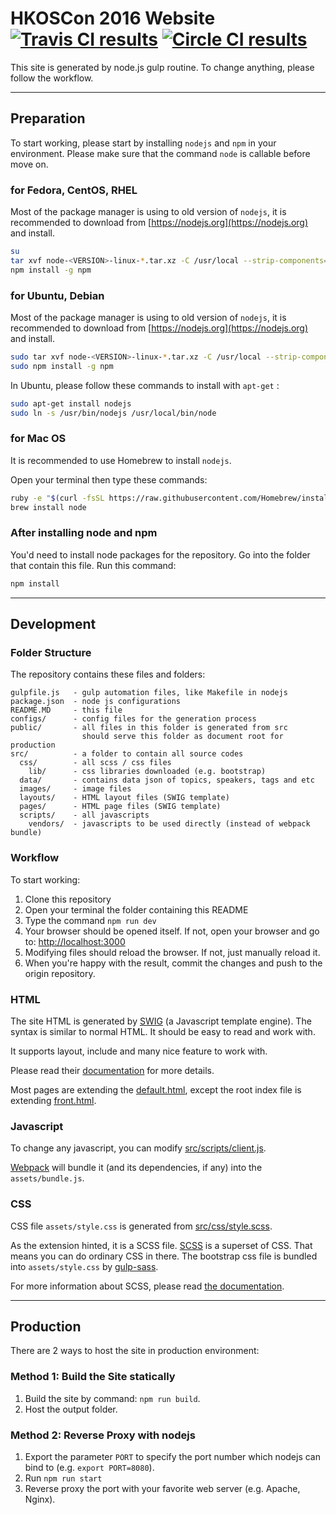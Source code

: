 # HKOSCon 2016 Website  [![Travis CI results][travis]](https://travis-ci.org/opensourcehk/2016.opensource.hk?branch=master) [![Circle CI results][circleci]](https://circleci.com/gh/opensourcehk/2016.opensource.hk/tree/master)

This site is generated by node.js gulp routine.
To change anything, please follow the workflow.

[travis]: https://api.travis-ci.org/opensourcehk/2016.opensource.hk.svg?branch=master
[circleci]: https://circleci.com/gh/opensourcehk/2016.opensource.hk/tree/master.svg?style=shield&circle-token=:circle-token

******

## Preparation

To start working, please start by installing `nodejs` and `npm` in
your environment. Please make sure that the command `node` is
callable before move on.

### for Fedora, CentOS, RHEL

Most of the package manager is using to old version of `nodejs`,
it is recommended to download from [https://nodejs.org](https://nodejs.org) and install.

```bash
su
tar xvf node-<VERSION>-linux-*.tar.xz -C /usr/local --strip-components=1
npm install -g npm
```

### for Ubuntu, Debian

Most of the package manager is using to old version of `nodejs`,
it is recommended to download from [https://nodejs.org](https://nodejs.org) and install.

```bash
sudo tar xvf node-<VERSION>-linux-*.tar.xz -C /usr/local --strip-components=1
sudo npm install -g npm
```

In Ubuntu, please follow these commands to install with `apt-get` :

```bash
sudo apt-get install nodejs
sudo ln -s /usr/bin/nodejs /usr/local/bin/node
```

### for Mac OS

It is recommended to use Homebrew to install `nodejs`.

Open your terminal then type these commands:

```bash
ruby -e "$(curl -fsSL https://raw.githubusercontent.com/Homebrew/install/master/install)"
brew install node
```

### After installing node and npm

You'd need to install node packages for the repository. Go into the folder
that contain this file. Run this command:

```bash
npm install
```


******

## Development


### Folder Structure

The repository contains these files and folders:
```
gulpfile.js   - gulp automation files, like Makefile in nodejs
package.json  - node js configurations
README.MD     - this file
configs/      - config files for the generation process
public/       - all files in this folder is generated from src
                should serve this folder as document root for production
src/          - a folder to contain all source codes
  css/        - all scss / css files
    lib/      - css libraries downloaded (e.g. bootstrap)
  data/       - contains data json of topics, speakers, tags and etc
  images/     - image files
  layouts/    - HTML layout files (SWIG template)
  pages/      - HTML page files (SWIG template)
  scripts/    - all javascripts
    vendors/  - javascripts to be used directly (instead of webpack bundle)
```


### Workflow

To start working:

1. Clone this repository
2. Open your terminal the folder containing this README
3. Type the command `npm run dev`
4. Your browser should be opened itself. If not, open your browser and
   go to: [http://localhost:3000](localhost:3000)
5. Modifying files should reload the browser. If not, just manually reload
   it.
6. When you're happy with the result, commit the changes and push to
   the origin repository.


### HTML

The site HTML is generated by [SWIG][swig] (a Javascript template engine).
The syntax is similar to normal HTML. It should be easy to read and work
with.

It supports layout, include and many nice feature to work with.

Please read their [documentation][swig] for more details.

Most pages are extending the [default.html][default.html], except the root
index file is extending [front.html][front.html].

[swig]: http://paularmstrong.github.io/swig/docs/
[default.html]: src/layouts/default.html
[front.html]: src/layouts/front.html


### Javascript

To change any javascript, you can modify [src/scripts/client.js][client.js].

[Webpack][webpack] will bundle it (and its dependencies, if any) into the
`assets/bundle.js`.

[client.js]: src/scripts/client.js
[webpack]: https://webpack.github.io/


### CSS

CSS file `assets/style.css` is generated from [src/css/style.scss][style.scss].

As the extension hinted, it is a SCSS file. [SCSS][scss] is a superset
of CSS. That means you can do ordinary CSS in there. The bootstrap css file
is bundled into `assets/style.css` by [gulp-sass][gulp-sass].

For more information about SCSS, please read [the documentation][scss].

[style.scss]: src/css/style.scss
[scss]: http://sass-lang.com/guide
[gulp-sass]: https://www.npmjs.com/package/gulp-sass

******

## Production

There are 2 ways to host the site in production environment:

### Method 1: Build the Site statically

1. Build the site by command: `npm run build`.
2. Host the output folder.

### Method 2: Reverse Proxy with nodejs

1. Export the parameter `PORT` to specify the port number
   which nodejs can bind to (e.g. `export PORT=8080`).
2. Run `npm run start`
3. Reverse proxy the port with your favorite web server
   (e.g. Apache, Nginx).
